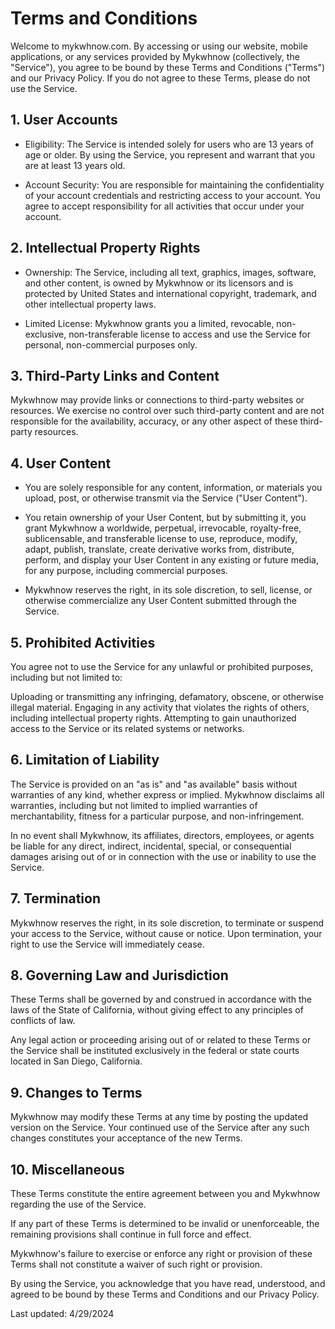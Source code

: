 # Terms and Conditions
Welcome to mykwhnow.com. By accessing or using our website, mobile applications, or any services provided by Mykwhnow (collectively, the "Service"), you agree to be bound by these Terms and Conditions ("Terms") and our Privacy Policy. If you do not agree to these Terms, please do not use the Service.

## 1. User Accounts
- Eligibility: The Service is intended solely for users who are 13 years of age or older. By using the Service, you represent and warrant that you are at least 13 years old.

- Account Security: You are responsible for maintaining the confidentiality of your account credentials and restricting access to your account. You agree to accept responsibility for all activities that occur under your account.

## 2. Intellectual Property Rights
- Ownership: The Service, including all text, graphics, images, software, and other content, is owned by Mykwhnow or its licensors and is protected by United States and international copyright, trademark, and other intellectual property laws.

- Limited License: Mykwhnow grants you a limited, revocable, non-exclusive, non-transferable license to access and use the Service for personal, non-commercial purposes only.

## 3. Third-Party Links and Content
Mykwhnow may provide links or connections to third-party websites or resources. We exercise no control over such third-party content and are not responsible for the availability, accuracy, or any other aspect of these third-party resources.

## 4. User Content
- You are solely responsible for any content, information, or materials you upload, post, or otherwise transmit via the Service ("User Content").

- You retain ownership of your User Content, but by submitting it, you grant Mykwhnow a worldwide, perpetual, irrevocable, royalty-free, sublicensable, and transferable license to use, reproduce, modify, adapt, publish, translate, create derivative works from, distribute, perform, and display your User Content in any existing or future media, for any purpose, including commercial purposes.

- Mykwhnow reserves the right, in its sole discretion, to sell, license, or otherwise commercialize any User Content submitted through the Service.

## 5. Prohibited Activities
You agree not to use the Service for any unlawful or prohibited purposes, including but not limited to:

Uploading or transmitting any infringing, defamatory, obscene, or otherwise illegal material.
Engaging in any activity that violates the rights of others, including intellectual property rights.
Attempting to gain unauthorized access to the Service or its related systems or networks.

## 6. Limitation of Liability
The Service is provided on an "as is" and "as available" basis without warranties of any kind, whether express or implied. Mykwhnow disclaims all warranties, including but not limited to implied warranties of merchantability, fitness for a particular purpose, and non-infringement.

In no event shall Mykwhnow, its affiliates, directors, employees, or agents be liable for any direct, indirect, incidental, special, or consequential damages arising out of or in connection with the use or inability to use the Service.

## 7. Termination
Mykwhnow reserves the right, in its sole discretion, to terminate or suspend your access to the Service, without cause or notice. Upon termination, your right to use the Service will immediately cease.

## 8. Governing Law and Jurisdiction
These Terms shall be governed by and construed in accordance with the laws of the State of California, without giving effect to any principles of conflicts of law.

Any legal action or proceeding arising out of or related to these Terms or the Service shall be instituted exclusively in the federal or state courts located in San Diego, California.

## 9. Changes to Terms
Mykwhnow may modify these Terms at any time by posting the updated version on the Service. Your continued use of the Service after any such changes constitutes your acceptance of the new Terms.

## 10. Miscellaneous
These Terms constitute the entire agreement between you and Mykwhnow regarding the use of the Service.

If any part of these Terms is determined to be invalid or unenforceable, the remaining provisions shall continue in full force and effect.

Mykwhnow's failure to exercise or enforce any right or provision of these Terms shall not constitute a waiver of such right or provision.

By using the Service, you acknowledge that you have read, understood, and agreed to be bound by these Terms and Conditions and our Privacy Policy.

Last updated: 4/29/2024

